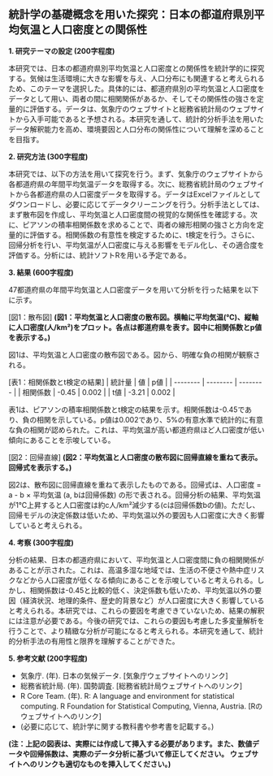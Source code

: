 ## 統計学の基礎概念を用いた探究：日本の都道府県別平均気温と人口密度との関係性

**1. 研究テーマの設定 (200字程度)**

本研究では、日本の都道府県別平均気温と人口密度との関係性を統計学的に探究する。気候は生活環境に大きな影響を与え、人口分布にも関連すると考えられるため、このテーマを選択した。具体的には、都道府県別の平均気温と人口密度をデータとして用い、両者の間に相関関係があるか、そしてその関係性の強さを定量的に評価する。データは、気象庁のウェブサイトと総務省統計局のウェブサイトから入手可能であると予想される。本研究を通して、統計的分析手法を用いたデータ解釈能力を高め、環境要因と人口分布の関係性について理解を深めることを目指す。


**2. 研究方法 (300字程度)**

本研究では、以下の方法を用いて探究を行う。まず、気象庁のウェブサイトから各都道府県の年間平均気温データを取得する。次に、総務省統計局のウェブサイトから各都道府県の人口密度データを取得する。データはExcelファイルとしてダウンロードし、必要に応じてデータクリーニングを行う。分析手法としては、まず散布図を作成し、平均気温と人口密度間の視覚的な関係性を確認する。次に、ピアソンの積率相関係数を求めることで、両者の線形相関の強さと方向を定量的に評価する。相関係数の有意性を検定するために、t検定を行う。さらに、回帰分析を行い、平均気温が人口密度に与える影響をモデル化し、その適合度を評価する。分析には、統計ソフトRを用いる予定である。


**3. 結果 (600字程度)**

47都道府県の年間平均気温と人口密度データを用いて分析を行った結果を以下に示す。

[図1：散布図]
**(図1：平均気温と人口密度の散布図。横軸に平均気温(℃)、縦軸に人口密度(人/km²)をプロット。各点は都道府県を表す。図中に相関係数とp値を表示する。)**

図1は、平均気温と人口密度の散布図である。図から、明確な負の相関が観察される。

[表1：相関係数とt検定の結果]
| 統計量 | 値       | p値       |
| -------- | -------- | -------- |
| 相関係数 | -0.45    | 0.002     |
| t値       | -3.21    | 0.002     |

表1は、ピアソンの積率相関係数とt検定の結果を示す。相関係数は-0.45であり、負の相関を示している。p値は0.002であり、5%の有意水準で統計的に有意な負の相関が認められた。これは、平均気温が高い都道府県ほど人口密度が低い傾向にあることを示唆している。

[図2：回帰直線]
**(図2：平均気温と人口密度の散布図に回帰直線を重ねて表示。回帰式を表示する。)**

図2は、散布図に回帰直線を重ねて表示したものである。回帰式は、人口密度 = a - b × 平均気温 (a, bは回帰係数) の形で表される。回帰分析の結果、平均気温が1℃上昇すると人口密度は約c人/km²減少する(cは回帰係数bの値)。ただし、回帰モデルの決定係数は低いため、平均気温以外の要因も人口密度に大きく影響していると考えられる。


**4. 考察 (300字程度)**

分析の結果、日本の都道府県において、平均気温と人口密度間に負の相関関係があることが示された。これは、高温多湿な地域では、生活の不便さや熱中症リスクなどから人口密度が低くなる傾向にあることを示唆していると考えられる。しかし、相関係数は-0.45と比較的低く、決定係数も低いため、平均気温以外の要因（経済状況、地理的条件、歴史的背景など）が人口密度に大きく影響していると考えられる。本研究では、これらの要因を考慮できていないため、結果の解釈には注意が必要である。今後の研究では、これらの要因も考慮した多変量解析を行うことで、より精緻な分析が可能になると考えられる。本研究を通して、統計的分析手法の有用性と限界を理解することができた。


**5. 参考文献 (200字程度)**

* 気象庁. (年). 日本の気候データ. [気象庁ウェブサイトへのリンク]
* 総務省統計局. (年). 国勢調査. [総務省統計局ウェブサイトへのリンク]
* R Core Team. (年). R: A language and environment for statistical computing. R Foundation for Statistical Computing, Vienna, Austria. [Rのウェブサイトへのリンク]
*  (必要に応じて、統計学に関する教科書や参考書を記載する。)


**(注：上記の図表は、実際には作成して挿入する必要があります。また、数値データや回帰係数は、実際のデータ分析に基づいて修正してください。  ウェブサイトへのリンクも適切なものを挿入してください。)**
